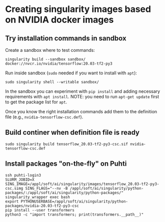 # Creating singularity images based on NVIDIA docker images

## Try installation commands in sandbox

Create a sandbox where to test commands:

    singularity build --sandbox sandbox/ docker://nvcr.io/nvidia/tensorflow:20.03-tf2-py3

Run inside sandbox (`sudo` needed if you want to install with `apt`):

    sudo singularity shell --writable sandbox/
    
In the sandbox you can experiment with `pip install` and adding necessary requirements with `apt install`.  NOTE: you need to run `apt-get update` first to get the package list for `apt`.

Once you know the right installation commands add them to the definition file (e.g., `nvidia-tensorflow-csc.def`).

## Build continer when definition file is ready

    sudo singularity build tensorflow_20.03-tf2-py3-csc.sif nvidia-tensorflow-csc.def

## Install packages "on-the-fly" on Puhti

    ssh puhti-login3
    SLURM_JOBID=X SING_IMAGE=/appl/soft/ai/singularity/images/tensorflow_20.03-tf2-py3-csc.simg SING_FLAGS="--nv -B /appl/soft/ai/singularity/python-packages/:/appl/soft/ai/singularity/python-packages/" singularity_wrapper exec bash
    export PYTHONUSERBASE=/appl/soft/ai/singularity/python-packages/nvidia-20.03-tf2-py3-csc 
    pip install --user transformers
    python3 -c "import transformers; print(transformers.__path__)"


